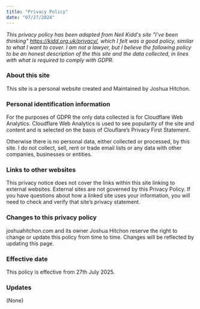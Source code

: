 ```yaml
---
title: "Privacy Policy"
date: "07/27/2024"
---
```


*This privacy policy has been adapted from Neil Kidd's site "I've been thinking" https://kidd.org.uk/privacy/, which I felt was a good policy, similar to what I want to cover. I am not a lawyer, but I believe the following policy to be an honest description of the this site and the data collected, in lines with what is required to comply with GDPR.*

### About this site
This site is a personal website created and Maintained by Joshua Hitchon.

### Personal identification information
For the purposes of GDPR the only data collected is for Cloudflare Web Analytics. Cloudflare Web Analytics is used to see popularity of the site and content and is selected on the basis of Clouflare’s Privacy First Statement.

Otherwise there is no personal data, either collected or processed, by this site. I do not collect, sell, rent or trade email lists or any data with other companies, businesses or entities.

### Links to other websites
This privacy notice does not cover the links within this site linking to external websites. External sites are not governed by this Privacy Policy. If you have questions about how a linked site uses your information, you will need to check and verify that site’s privacy statement.


### Changes to this privacy policy
joshuahitchon.com and its owner Joshua Hitchon reserve the right to change or update this policy from time to time. Changes will be reflected by updating this page.

### Effective date
This policy is effective from 27th July 2025.

### Updates
(None)

